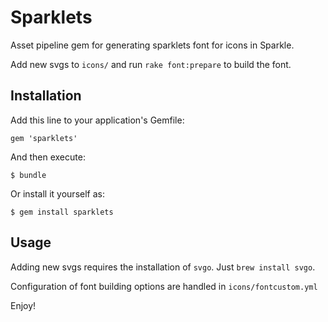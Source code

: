 # Sparklets

Asset pipeline gem for generating sparklets font for icons in Sparkle.

Add new svgs to `icons/` and run `rake font:prepare` to build the font.


## Installation

Add this line to your application's Gemfile:

    gem 'sparklets'

And then execute:

    $ bundle

Or install it yourself as:

    $ gem install sparklets

## Usage

Adding new svgs requires the installation of `svgo`. Just `brew install svgo`.

Configuration of font building options are handled in `icons/fontcustom.yml`

Enjoy!
